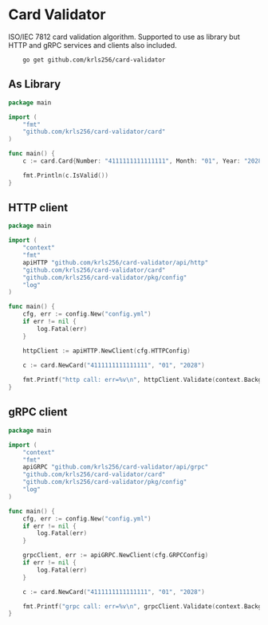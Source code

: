 # Card Validator

ISO/IEC 7812 card validation algorithm. Supported to use as library but HTTP and gRPC services and clients also included.

```shell
    go get github.com/krls256/card-validator
```

## As Library

```go
package main

import (
	"fmt"
	"github.com/krls256/card-validator/card"
)

func main() {
	c := card.Card{Number: "4111111111111111", Month: "01", Year: "2028"}

	fmt.Println(c.IsValid())
} 
```

## HTTP client

```go
package main

import (
	"context"
	"fmt"
	apiHTTP "github.com/krls256/card-validator/api/http"
	"github.com/krls256/card-validator/card"
	"github.com/krls256/card-validator/pkg/config"
	"log"
)

func main() {
	cfg, err := config.New("config.yml")
	if err != nil {
		log.Fatal(err)
	}

	httpClient := apiHTTP.NewClient(cfg.HTTPConfig)

	c := card.NewCard("4111111111111111", "01", "2028")
	
	fmt.Printf("http call: err=%v\n", httpClient.Validate(context.Background(), c))
}

```

## gRPC client

```go
package main

import (
	"context"
	"fmt"
	apiGRPC "github.com/krls256/card-validator/api/grpc"
	"github.com/krls256/card-validator/card"
	"github.com/krls256/card-validator/pkg/config"
	"log"
)

func main() {
	cfg, err := config.New("config.yml")
	if err != nil {
		log.Fatal(err)
	}

	grpcClient, err := apiGRPC.NewClient(cfg.GRPCConfig)
	if err != nil {
		log.Fatal(err)
	}

	c := card.NewCard("4111111111111111", "01", "2028")

	fmt.Printf("grpc call: err=%v\n", grpcClient.Validate(context.Background(), c))
}

```